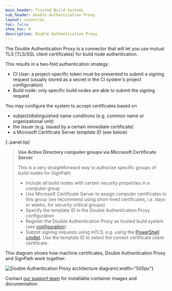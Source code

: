 ```yaml
---
main_header: Trusted Build Systems
sub_header: Double Authentication Proxy
layout: resources
toc: false
show_toc: 0
description: Double Authentication Proxy
---
```


The Double Authentication Proxy is a connector that will let you use mutual TLS (TLS/SSL client certificates) for build node authentication. 

This results in a two-fold authentication strategy:

* CI User: a project-specific token must be presented to submit a signing request (usually stored as a secret in the CI system's project configuration)
* Build node: only specific build nodes are able to submit the signing request

You may configure the system to accept certificates based on
* subject/distinguished name conditions (e.g. common name or organizational unit)
* the issuer (e.g. issued by a certain immediate certificate)
* a Microsoft Certificate Server _template ID_ (see below)

{:.panel.tip}
> **Use Active Directory computer groups via Microsoft Certificate Server**
>
> This is a very straightforward way to authorize specific groups of build nodes for SignPath:
> 
> * Include all build nodes with certain security properties in a computer group
> * Use Microsoft Certificate Server to assign computer certificates to this group (we recommend using short-lived certificates, i.e. days or weeks, for security critical groups)
> * Specify the template ID in the Double Authentication Proxy configuration
> * Register the Double Authentication Proxy as trusted build system (see [configuration](#configuration))
> * Submit signing requests using mTLS, e.g. using the [PowerShell cmdlet](/documentation/powershell/Submit-SigningRequest). Use the template ID to select the correct certificate client certificate.

This diagram shows how machine certificates, Double Authentication Proxy and SignPath work together:

![Double Authentication Proxy architecture diagram](/assets/img/resources/documentation/double-authentication-proxy.png){:width="500px"}

Contact [our support team](/support) for installable container images and documentation.


